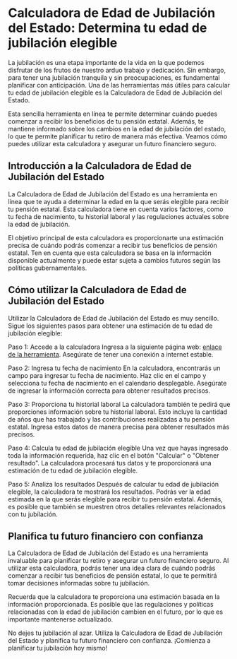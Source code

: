 Calculadora de Edad de Jubilación del Estado: Determina tu edad de jubilación elegible
======================================================================================

La jubilación es una etapa importante de la vida en la que podemos disfrutar de los frutos de nuestro arduo trabajo y dedicación. Sin embargo, para tener una jubilación tranquila y sin preocupaciones, es fundamental planificar con anticipación. Una de las herramientas más útiles para calcular tu edad de jubilación elegible es la Calculadora de Edad de Jubilación del Estado.

Esta sencilla herramienta en línea te permite determinar cuándo puedes comenzar a recibir los beneficios de tu pensión estatal. Además, te mantiene informado sobre los cambios en la edad de jubilación del estado, lo que te permite planificar tu retiro de manera más efectiva. Veamos cómo puedes utilizar esta calculadora y asegurar un futuro financiero seguro.

Introducción a la Calculadora de Edad de Jubilación del Estado
--------------------------------------------------------------

La Calculadora de Edad de Jubilación del Estado es una herramienta en línea que te ayuda a determinar la edad en la que serás elegible para recibir tu pensión estatal. Esta calculadora tiene en cuenta varios factores, como tu fecha de nacimiento, tu historial laboral y las regulaciones actuales sobre la edad de jubilación.

El objetivo principal de esta calculadora es proporcionarte una estimación precisa de cuándo podrás comenzar a recibir tus beneficios de pensión estatal. Ten en cuenta que esta calculadora se basa en la información disponible actualmente y puede estar sujeta a cambios futuros según las políticas gubernamentales.

Cómo utilizar la Calculadora de Edad de Jubilación del Estado
-------------------------------------------------------------

Utilizar la Calculadora de Edad de Jubilación del Estado es muy sencillo. Sigue los siguientes pasos para obtener una estimación de tu edad de jubilación elegible:

Paso 1: Accede a la calculadora Ingresa a la siguiente página web: [enlace de la herramienta](https://www.onlinecalculatorsfree.com/es/financial/state-pension-age-calculator.html). Asegúrate de tener una conexión a internet estable.

Paso 2: Ingresa tu fecha de nacimiento En la calculadora, encontrarás un campo para ingresar tu fecha de nacimiento. Haz clic en el campo y selecciona tu fecha de nacimiento en el calendario desplegable. Asegúrate de ingresar la información correcta para obtener resultados precisos.

Paso 3: Proporciona tu historial laboral La calculadora también te pedirá que proporciones información sobre tu historial laboral. Esto incluye la cantidad de años que has trabajado y las contribuciones realizadas a tu pensión estatal. Ingresa estos datos de manera precisa para obtener resultados más precisos.

Paso 4: Calcula tu edad de jubilación elegible Una vez que hayas ingresado toda la información requerida, haz clic en el botón "Calcular" o "Obtener resultado". La calculadora procesará tus datos y te proporcionará una estimación de tu edad de jubilación elegible.

Paso 5: Analiza los resultados Después de calcular tu edad de jubilación elegible, la calculadora te mostrará los resultados. Podrás ver la edad estimada en la que serás elegible para recibir tu pensión estatal. Además, es posible que también se muestren otros detalles relevantes relacionados con tu jubilación.

Planifica tu futuro financiero con confianza
--------------------------------------------

La Calculadora de Edad de Jubilación del Estado es una herramienta invaluable para planificar tu retiro y asegurar un futuro financiero seguro. Al utilizar esta calculadora, podrás tener una idea clara de cuándo podrás comenzar a recibir tus beneficios de pensión estatal, lo que te permitirá tomar decisiones informadas sobre tu jubilación.

Recuerda que la calculadora te proporciona una estimación basada en la información proporcionada. Es posible que las regulaciones y políticas relacionadas con la edad de jubilación cambien en el futuro, por lo que es importante mantenerse actualizado.

No dejes tu jubilación al azar. Utiliza la Calculadora de Edad de Jubilación del Estado y planifica tu futuro financiero con confianza. ¡Comienza a planificar tu jubilación hoy mismo!